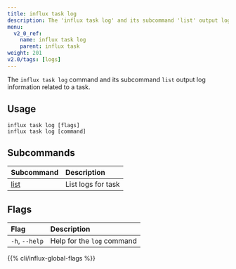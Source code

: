 ```yaml
---
title: influx task log
description: The 'influx task log' and its subcommand 'list' output log information related related to a task.
menu:
  v2_0_ref:
    name: influx task log
    parent: influx task
weight: 201
v2.0/tags: [logs]
---
```


The `influx task log` command and its subcommand `list` output log information related to a task.

## Usage
```
influx task log [flags]
influx task log [command]
```

## Subcommands
| Subcommand                                       | Description        |
|:----------                                       |:-----------        |
| [list](/v2.0/reference/cli/influx/task/log/list) | List logs for task |

## Flags
| Flag           | Description                |
|:----           |:-----------                |
| `-h`, `--help` | Help for the `log` command |

{{% cli/influx-global-flags %}}
